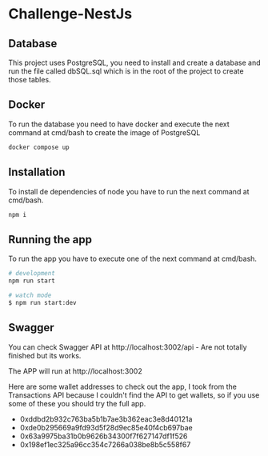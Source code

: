 # Challenge-NestJs

## Database

This project uses PostgreSQL, you need to install and create a database and run the file called dbSQL.sql which is in the root of the project to create those tables.

## Docker

To run the database you need to have docker and execute the next command at cmd/bash to create the image of PostgreSQL

```cmd
docker compose up
```

## Installation

To install de dependencies of node you have to run the next command at cmd/bash.

```cmd
npm i
```

## Running the app

To run the app you have to execute one of the next command at cmd/bash.

```bash
# development
npm run start

# watch mode
$ npm run start:dev
```

## Swagger

You can check Swagger API at http://localhost:3002/api - Are not totally finished but its works.

The APP will run at http://localhost:3002

Here are some wallet addresses to check out the app, I took from the Transactions API because I couldn't find the API to get wallets, so if you use some of these you should try the full app.

- 0xddbd2b932c763ba5b1b7ae3b362eac3e8d40121a
- 0xde0b295669a9fd93d5f28d9ec85e40f4cb697bae
- 0x63a9975ba31b0b9626b34300f7f627147df1f526
- 0x198ef1ec325a96cc354c7266a038be8b5c558f67
